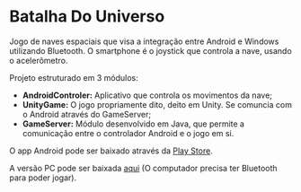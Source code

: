 Batalha Do Universo
=================

Jogo de naves espaciais que visa a integração entre Android e Windows utilizando Bluetooth. O smartphone é o joystick que controla a nave, usando o acelerômetro.

Projeto estruturado em 3 módulos:
 - <strong>AndroidControler:</strong> Aplicativo que controla os movimentos da nave;
 - <strong>UnityGame:</strong> O jogo propriamente dito, deito em Unity. Se comuncia com o Android através do GameServer;
 - <strong>GameServer:</strong> Módulo desenvolvido em Java, que permite a comunicação entre o controlador Android e o jogo em si.

O app Android pode ser baixado através da <a href="https://play.google.com/store/apps/details?id=tcc.android.btcontroller&hl=pt_BR">Play Store</a>.

A versão PC pode ser baixada <a href="https://docs.google.com/uc?export=download&id=0B29E5p4SqcmDeklVZ2NPX1pmNmM">aqui</a>
(O computador precisa ter Bluetooth para poder jogar).
